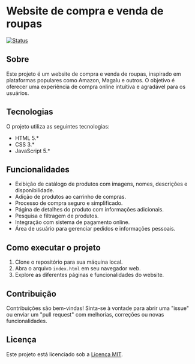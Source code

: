 # Website de compra e venda de roupas

[![Status](https://img.shields.io/badge/Status-Em%20desenvolvimento-yellow)]()

## Sobre

Este projeto é um website de compra e venda de roupas, inspirado em plataformas populares como Amazon, Magalu e outros. O objetivo é oferecer uma experiência de compra online intuitiva e agradável para os usuários.

## Tecnologias

O projeto utiliza as seguintes tecnologias:

- HTML 5.*
- CSS 3.*
- JavaScript 5.*

## Funcionalidades

- Exibição de catálogo de produtos com imagens, nomes, descrições e disponibilidade.
- Adição de produtos ao carrinho de compras.
- Processo de compra seguro e simplificado.
- Página de detalhes do produto com informações adicionais.
- Pesquisa e filtragem de produtos.
- Integração com sistema de pagamento online.
- Área de usuário para gerenciar pedidos e informações pessoais.

## Como executar o projeto

1. Clone o repositório para sua máquina local.
2. Abra o arquivo `index.html` em seu navegador web.
3. Explore as diferentes páginas e funcionalidades do website.

## Contribuição

Contribuições são bem-vindas! Sinta-se à vontade para abrir uma "issue" ou enviar um "pull request" com melhorias, correções ou novas funcionalidades.

## Licença

Este projeto está licenciado sob a [Licença MIT](LICENSE).